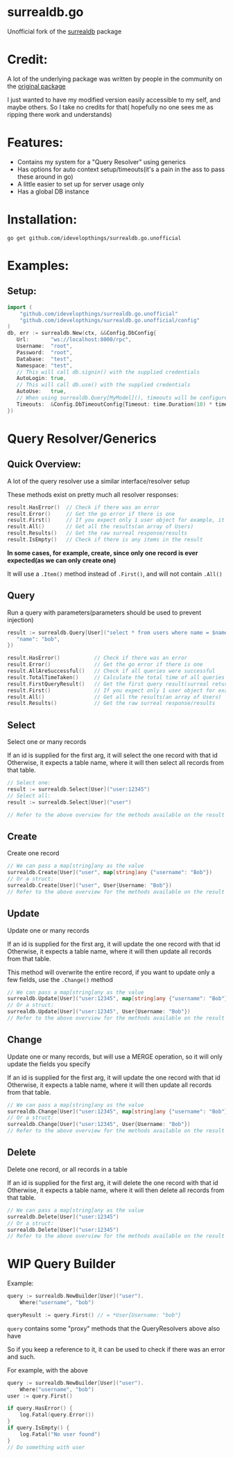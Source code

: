 # surrealdb.go

Unofficial fork of the [surrealdb](https://github.com/surrealdb/surrealdb.go) package

# Credit:

A lot of the underlying package was written by people in the community on
the [original package](https://github.com/surrealdb/surrealdb.go)

I just wanted to have my modified version easily accessible to my self, and maybe others. So I take no credits for that(
hopefully no one sees me as ripping there work and understands)

# Features:

- Contains my system for a "Query Resolver" using generics
- Has options for auto context setup/timeouts(it's a pain in the ass to pass these around in go)
- A little easier to set up for server usage only
- Has a global DB instance

# Installation:
```shell
go get github.com/idevelopthings/surrealdb.go.unofficial
```

# Examples:

## Setup:

```go
import (
	"github.com/idevelopthings/surrealdb.go.unofficial"
    "github.com/idevelopthings/surrealdb.go.unofficial/config"
)
db, err := surrealdb.New(ctx, &&Config.DbConfig{
   Url:       "ws://localhost:8000/rpc",
   Username:  "root",
   Password:  "root",
   Database:  "test",
   Namespace: "test",
   // This will call db.signin() with the supplied credentials
   AutoLogin: true,
   // This will call db.use() with the supplied credentials
   AutoUse:   true,
   // When using surrealdb.Query[MyModel](), timeouts will be configured
   Timeouts:  &Config.DbTimeoutConfig{Timeout: time.Duration(10) * time.Second},
})
```

# Query Resolver/Generics

## Quick Overview:
A lot of the query resolver use a similar interface/resolver setup

These methods exist on pretty much all resolver responses:
```go
result.HasError()  // Check if there was an error
result.Error()     // Get the go error if there is one
result.First()     // If you expect only 1 user object for example, it will take the first out of the response and return it(so you don't have to play with arrays, it will be a "User" instance for example)
result.All()       // Get all the results(an array of Users)
result.Results()   // Get the raw surreal response/results
result.IsEmpty()   // Check if there is any items in the result
```

**In some cases, for example, create, since only one record is ever expected(as we can only create one)**

It will use a ``.Item()`` method instead of ``.First()``, and will not contain ``.All()``


## Query
Run a query with parameters(parameters should be used to prevent injection)
```go
result := surrealdb.Query[User]("select * from users where name = $name", map[string]any{
   "name": "bob",
})

result.HasError()           // Check if there was an error
result.Error()              // Get the go error if there is one
result.AllAreSuccessful()   // Check if all queries were successful
result.TotalTimeTaken()     // Calculate the total time of all queries
result.FirstQueryResult()   // Get the first query result(surreal returns multiple results for a query, so if you run more than 1, this is useful)
result.First()              // If you expect only 1 user object for example, it will take the first out of the response and return it(so you don't have to play with arrays, it will be a "User" instance for example)
result.All()                // Get all the results(an array of Users)
result.Results()            // Get the raw surreal response/results
```


## Select
Select one or many records

If an id is supplied for the first arg, it will select the one record with that id
Otherwise, it expects a table name, where it will then select all records from that table.

```go
// Select one:
result := surrealdb.Select[User]("user:12345")
// Select all:
result := surrealdb.Select[User]("user")

// Refer to the above overview for the methods available on the result
```

## Create
Create one record

```go
// We can pass a map[string]any as the value
surrealdb.Create[User]("user", map[string]any {"username": "Bob"})
// Or a struct:
surrealdb.Create[User]("user", User{Username: "Bob"})
// Refer to the above overview for the methods available on the result
```

## Update
Update one or many records

If an id is supplied for the first arg, it will update the one record with that id
Otherwise, it expects a table name, where it will then update all records from that table.

This method will overwrite the entire record, if you want to update only a few fields, use the ``.Change()`` method

```go
// We can pass a map[string]any as the value
surrealdb.Update[User]("user:12345", map[string]any {"username": "Bob"})
// Or a struct:
surrealdb.Update[User]("user:12345", User{Username: "Bob"})
// Refer to the above overview for the methods available on the result
```

## Change
Update one or many records, but will use a MERGE operation, so it will only update the fields you specify

If an id is supplied for the first arg, it will update the one record with that id
Otherwise, it expects a table name, where it will then update all records from that table.

```go
// We can pass a map[string]any as the value
surrealdb.Change[User]("user:12345", map[string]any {"username": "Bob"})
// Or a struct:
surrealdb.Change[User]("user:12345", User{Username: "Bob"})
// Refer to the above overview for the methods available on the result
```

## Delete
Delete one record, or all records in a table

If an id is supplied for the first arg, it will delete the one record with that id
Otherwise, it expects a table name, where it will then delete all records from that table.

```go
// We can pass a map[string]any as the value
surrealdb.Delete[User]("user:12345")
// Or a struct:
surrealdb.Delete[User]("user:12345")
// Refer to the above overview for the methods available on the result
```



# WIP Query Builder

Example:

```go 
query := surrealdb.NewBuilder[User]("user").
    Where("username", "bob")

queryResult := query.First() // = *User{Username: "bob"}
```

`query` contains some "proxy" methods that the QueryResolvers above also have

So if you keep a reference to it, it can be used to check if there was an error and such. 

For example, with the above

```go
query := surrealdb.NewBuilder[User]("user").
    Where("username", "bob")
user := query.First()

if query.HasError() {
    log.Fatal(query.Error())
}
if query.IsEmpty() {
    log.Fatal("No user found")
}
// Do something with user
```